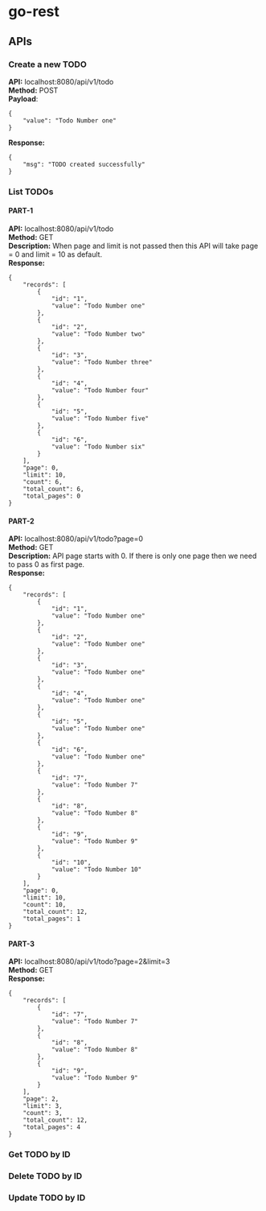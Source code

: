 # go-rest

## APIs

### Create a new TODO

**API:** localhost:8080/api/v1/todo<br/>
**Method:** POST<br/>
**Payload**:
```
{
    "value": "Todo Number one"
}
```

**Response:**
```
{
    "msg": "TODO created successfully"
}
```

### List TODOs

#### PART-1
**API:** localhost:8080/api/v1/todo<br/>
**Method:** GET<br/>
**Description:** When page and limit is not passed then this API will take page = 0 and limit = 10 as default.<br/>
**Response:**
```
{
    "records": [
        {
            "id": "1",
            "value": "Todo Number one"
        },
        {
            "id": "2",
            "value": "Todo Number two"
        },
        {
            "id": "3",
            "value": "Todo Number three"
        },
        {
            "id": "4",
            "value": "Todo Number four"
        },
        {
            "id": "5",
            "value": "Todo Number five"
        },
        {
            "id": "6",
            "value": "Todo Number six"
        }
    ],
    "page": 0,
    "limit": 10,
    "count": 6,
    "total_count": 6,
    "total_pages": 0
}
```

#### PART-2
**API:** localhost:8080/api/v1/todo?page=0<br/>
**Method:** GET<br/>
**Description:** API page starts with 0. If there is only one page then we need to pass 0 as first page.<br/>
**Response:**
```
{
    "records": [
        {
            "id": "1",
            "value": "Todo Number one"
        },
        {
            "id": "2",
            "value": "Todo Number one"
        },
        {
            "id": "3",
            "value": "Todo Number one"
        },
        {
            "id": "4",
            "value": "Todo Number one"
        },
        {
            "id": "5",
            "value": "Todo Number one"
        },
        {
            "id": "6",
            "value": "Todo Number one"
        },
        {
            "id": "7",
            "value": "Todo Number 7"
        },
        {
            "id": "8",
            "value": "Todo Number 8"
        },
        {
            "id": "9",
            "value": "Todo Number 9"
        },
        {
            "id": "10",
            "value": "Todo Number 10"
        }
    ],
    "page": 0,
    "limit": 10,
    "count": 10,
    "total_count": 12,
    "total_pages": 1
}
```

#### PART-3
**API:** localhost:8080/api/v1/todo?page=2&limit=3<br/>
**Method:** GET<br/>
**Response:**
```
{
    "records": [
        {
            "id": "7",
            "value": "Todo Number 7"
        },
        {
            "id": "8",
            "value": "Todo Number 8"
        },
        {
            "id": "9",
            "value": "Todo Number 9"
        }
    ],
    "page": 2,
    "limit": 3,
    "count": 3,
    "total_count": 12,
    "total_pages": 4
}
```
### Get TODO by ID

### Delete TODO by ID

### Update TODO by ID
